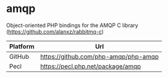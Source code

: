 # amqp

Object-oriented PHP bindings for the AMQP C library (https://github.com/alanxz/rabbitmq-c)

| Platform | Url                                                              |
|----------|------------------------------------------------------------------|
| GitHub   | https://github.com/php-amqp/php-amqp                             |
| Pecl     | https://pecl.php.net/package/amqp                                |
